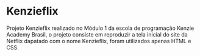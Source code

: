 # Kenzieflix
Projeto Kenzieflix realizado no Módulo 1 da escola de programação Kenzie Academy Brasil, o projeto consiste em reproduzir a tela inicial do site da Netflix dapatado com o nome Kenzieflix, foram utilizados apenas HTML e CSS.
